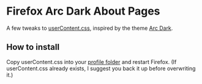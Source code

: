 # Firefox Arc Dark About Pages

A few tweaks to [userContent.css](http://kb.mozillazine.org/UserContent.css), inspired by the theme [Arc Dark](https://github.com/horst3180/Arc-theme).

## How to install

Copy userContent.css into your [profile folder](http://kb.mozillazine.org/Profile_folder) and restart Firefox. (If userContent.css already exists, I suggest you back it up before overwriting it.)
